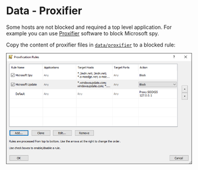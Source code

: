 # Data - Proxifier

Some hosts are not blocked and required a top level application. For example you can use [Proxifier](https://www.proxifier.com/) software to block Microsoft spy.

Copy the content of proxifier files in [`data/proxifier`](../../data/proxifier) to a blocked rule:

![](../.res/data/proxifier/proxifier-apply-20160516.png)
